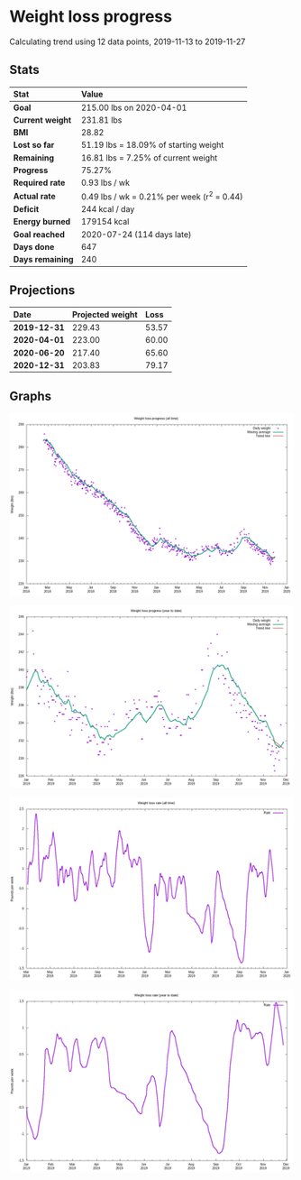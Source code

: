 # Weight loss progress

Calculating trend using 12 data points, 2019-11-13 to 2019-11-27

## Stats

Stat|Value
:-|:-
**Goal**|215.00 lbs on 2020-04-01
**Current weight**|231.81 lbs
**BMI**|28.82
**Lost so far**|51.19 lbs = 18.09% of starting weight
**Remaining**|16.81 lbs =  7.25% of current  weight
**Progress**|75.27%
**Required rate**|0.93 lbs / wk
**Actual rate**|0.49 lbs / wk = 0.21% per week  (r<sup>2</sup> = 0.44)
**Deficit**|244 kcal / day
**Energy burned**|179154 kcal
**Goal reached**|2020-07-24 (114 days late)
**Days done**|647
**Days remaining**|240

## Projections

Date|Projected weight|Loss
:-|:-|:-
**2019-12-31**|229.43|53.57
**2020-04-01**|223.00|60.00
**2020-06-20**|217.40|65.60
**2020-12-31**|203.83|79.17

## Graphs

![](weight-graph-alltime.png)

![](weight-graph-ytd.png)

![](rate-graph-alltime.png)

![](rate-graph-ytd.png)
